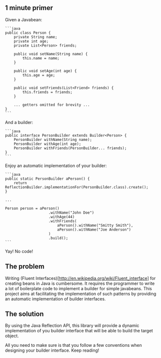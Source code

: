 ## 1 minute primer

Given a Javabean:

    ```java
    public class Person {
        private String name;
        private int age;
        private List<Person> friends;

        public void setName(String name) {
            this.name = name;
        }

        public void setAge(int age) {
            this.age = age;
        }

        public void setFriends(List<Friend> friends) {
            this.friends = friends;
        }

        ... getters omitted for brevity ...
    }
    ```

And a builder:

    ```java
    public interface PersonBuilder extends Builder<Person> {
        PersonBuilder withName(String name);
        PersonBuilder withAge(int age);
        PersonBuilder withFriends(PersonBuilder... friends);
    }
    ```

Enjoy an automatic implementation of your builder:

    ```java
    public static PersonBuilder aPerson() {
        return ReflectionBuilder.implementationFor(PersonBuilder.class).create();
    }

    ...

    Person person = aPerson()
                        .withName("John Doe")
                        .withAge(44)
                        .withFriends(
                            aPerson().withName("Smitty Smith"),
                            aPerson().withName("Joe Anderson")
                        )
                        .build();
    ```

Yay! No code!

## The problem

Writing (Fluent Interfaces)[http://en.wikipedia.org/wiki/Fluent_interface] for creating beans in Java is cumbersome.
It requires the programmer to write a lot of boilerplate code to implement a builder for simple javabeans. This project
aims at facilitating the implementation of such patterns by providing an automatic implementation of builder interfaces.

## The solution

By using the Java Reflection API, this library will provide
a dynamic implementation of you builder interface that will be able to build the target object.

All you need to make sure is that you follow a few conventions when designing your builder interface. Keep reading!

